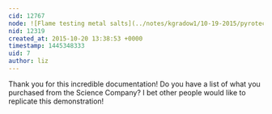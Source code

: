 ```yaml
---
cid: 12767
node: ![Flame testing metal salts](../notes/kgradow1/10-19-2015/pyrotechnics-101-flame-testing-metal-salts)
nid: 12319
created_at: 2015-10-20 13:38:53 +0000
timestamp: 1445348333
uid: 7
author: liz
---
```


Thank you for this incredible documentation! Do you have a list of what you purchased from the Science Company? I bet other people would like to replicate this demonstration!
